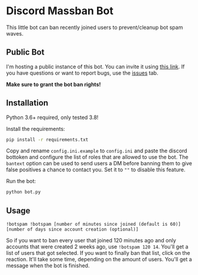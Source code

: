 # Discord Massban Bot

This little bot can ban recently joined users to prevent/cleanup bot spam waves.

## Public Bot

I'm hosting a public instance of this bot. You can invite it using [this link](https://discord.com/oauth2/authorize?client_id=907638667600883795&scope=bot&permissions=4). If you have questions or want to report bugs, use the [issues](https://github.com/muckelba/ValoBattlepassCalcBot/issues) tab.

**Make sure to grant the bot ban rights!**

## Installation

Python 3.6+ required, only tested 3.8!

Install the requirements:
```bash
pip install -r requirements.txt
```

Copy and rename `config.ini.example` to `config.ini` and paste the discord bottoken and configure the list of roles that are allowed to use the bot. The `bantext` option can be used to send users a DM before banning them to give false positives a chance to contact you. Set it to `""` to disable this feature. 

Run the bot:
```bash
python bot.py
```

## Usage

`!botspam !botspam [number of minutes since joined (default is 60)] [number of days since account creation (optional)]`

So if you want to ban every user that joined 120 minutes ago and only accounts that were created 2 weeks ago, use `!botspam 120 14`. You'll get a list of users that got selected. If you want to finally ban that list, click on the reaction. It'll take some time, depending on the amount of users. You'll get a message when the bot is finished.